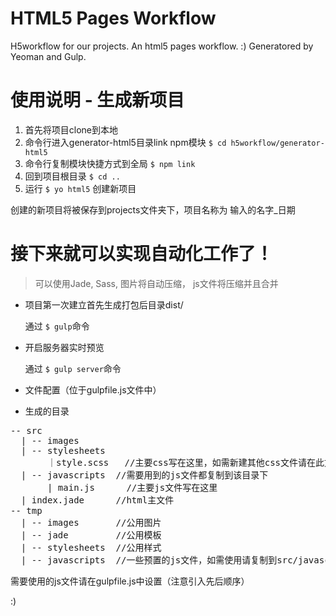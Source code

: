 # HTML5 Pages Workflow
H5workflow for our projects.
An html5 pages workflow. :)
Generatored by Yeoman and Gulp.

# 使用说明 - 生成新项目
1. 首先将项目clone到本地
2. 命令行进入generator-html5目录link npm模块 `$ cd h5workflow/generator-html5`
3. 命令行复制模块快捷方式到全局 `$ npm link`
4. 回到项目根目录 `$ cd ..`
5. 运行 `$ yo html5` 创建新项目

创建的新项目将被保存到projects文件夹下，项目名称为 输入的名字_日期

# 接下来就可以实现自动化工作了！
> 可以使用Jade, Sass, 图片将自动压缩， js文件将压缩并且合并


* 项目第一次建立首先生成打包后目录dist/

    通过 `$ gulp`命令
    
* 开启服务器实时预览

    通过 `$ gulp server`命令
    
* 文件配置（位于gulpfile.js文件中）

* 生成的目录

<pre>
-- src
  | -- images
  | -- stylesheets
       ｜style.scss   //主要css写在这里，如需新建其他css文件请在此文件中通过@import引入
  | -- javascripts  //需要用到的js文件都复制到该目录下
       | main.js      //主要js文件写在这里
  | index.jade      //html主文件
-- tmp
  | -- images       //公用图片
  | -- jade         //公用模板
  | -- stylesheets  //公用样式
  | -- javascripts  //一些预置的js文件，如需使用请复制到src/javascripts目录下
</pre>

需要使用的js文件请在gulpfile.js中设置（注意引入先后顺序）

:)
